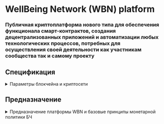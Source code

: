 ﻿# WellBeing Network (WBN) platform
 ### Публичная криптоплатформа нового типа для обеспечения функционала смарт-контрактов, создания децентрализованных приложений и автоматизации любых технологических процессов, потребных для осуществления своей деятельности как участникам сообщества так и самому проекту
 ## Спецификация
 <details>
 <summary>Параметры блокчейна и криптосети
</summary>
_________________________________________________________________________________________
 
* Название: WBN
* Консенсус: PoW
* Алгоритм:  Terahash (sha3 + оптимизация на использование памяти)
* Максимальная эмиссия: 1 млрд (WBN)
* Вознаграждение за блок: одна миллиардная часть остатка нераспределенной суммы монет счета 0 умножается на 9
* Фонды разработки и продвижения: до 10% от добытого майнерами
* Время генерации блока: 3 секунды
* Время подтверждения блока: 8 секунд
* Размер блока: 350 Кбайт
* Скорость: 1000 транзакций в секунду
* Комиссия в транзакциях: бесплатно
* Криптография: sha3, secp256k1
* Платформа: Node.JS
* Язык смарт-контрактов: Javascript
_________________________________________________________________________________________
</details>

## Предназначение
 <details>
 <summary>Предназначение платформы WBN и базовые принципы монетарной политики БЧ</summary>
_________________________________________________________________________________________
 
+ Платформа создана для формирования защищенной цифровой среды обеспечивающей p2p коммуникации между участниками проекта и позволяющей осуществлять обмен ценностями без участия посредников.
+ Технические возможности платформы позволяют развертывать программные комплексы, работающие независимо от какого либо конкретного компьютера и выполняющие разнообразные задачи, которые возникают в процессе жизнедеятельности социума, использующего эту платформу для своих целей.
+ Мерилом ценности установлена уникальная электронная запись, полученная в результате хэширования данных, записываемая и сохраняемая в блокчейне платформы и, благодаря техническим решениям, созданным автором исходных кодов, остающаяся неизменной после завешения процесса передачи.
+ Эта ценность имеет признаки денег благодаря своей уникальности, делимости и простоте передачи между участниками хозяйственных, финансовых и иных материальных рассчетов, осуществляемых при помощи криптоплатформы WellBeing Network.
+ Монеты хранятся на счетах, по аналогии с банковскими счетами.
+ Номера счетов генерируются системой по порядку, нумеруясь от нуля и далее, по порядку.
+ Нулевой номер счета имеет системный аккаунт, на который первоначально эмитировано 1 млрд монет.
+ Для создания нового счета необходимо отправить в сеть специальную транзакцию при помощи интерфейса кошелька , в которой указывается публичный ключ владельца и необязательный параметр - "Публичное имя": осмысленное название создаваемого счёта (строка до 40 байт длины).
+ Название желательно для проверки правильности ввода номера счета при отправке платежа.
_________________________________________________________________________________________
</details>
